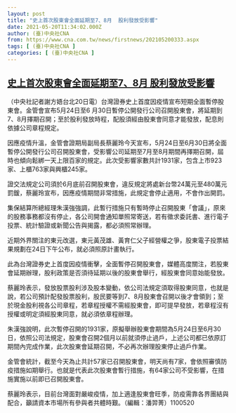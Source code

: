 ```yaml
---
layout: post
title: "史上首次股東會全面延期至7、8月  股利發放受影響"
date: 2021-05-20T11:34:02.000Z
author: (臺)中央社CNA
from: https://www.cna.com.tw/news/firstnews/202105200333.aspx
tags: [ (臺)中央社CNA ]
categories: [ (臺)中央社CNA ]
---
```

<!--1621510442000-->
[史上首次股東會全面延期至7、8月  股利發放受影響](https://www.cna.com.tw/news/firstnews/202105200333.aspx)
------

<div>
<div></div><div class="paragraph"><p>（中央社記者謝方娪台北20日電）台灣證券史上首度因疫情宣布短期全面暫停股東會。金管會宣布5月24日至6 月30日暫停公開發行公司召開股東會，將延期到7、8月擇期召開；至於股利發放時程，配股須經由股東會同意才能發放，配息則依據公司章程規定。</p><p>因應疫情升溫，金管會證期局副局長蔡麗玲今天宣布，5月24日至6月30日將全面暫停公開發行公司召開股東會，受影響公司延期至7月至8月期間再擇期召開，屆時也傾向鬆綁一天上限百家的規定。此次受影響家數共計1931家，包含上市923家、上櫃763家與興櫃245家。</p><p>證交法規定公司須於6月底前召開股東會，違反規定將處新台幣24萬元至480萬元罰鍰，蔡麗玲宣布，因應疫情期間非常措施，此規定會停止適用，不會作出開罰。</p><p>集保結算所總經理朱漢強強調，此暫行措施只有暫時停止召開股東「會議」，原來的股務事務都沒有停止，各公司開會通知單照常寄送，若有徵求委託書、進行電子投票、統計驗證或新聞公告與揭露，都必須照常辦理。</p><p>近期外界關注的東元改選，東元黃茂雄、黃育仁父子經營權之爭，股東電子投票結果規劃在24日下午公布，就必須照原計畫執行。</p><p>此為台灣證券史上首度因疫情衝擊，全面暫停召開股東會，媒體高度關注，若股東會延期辦理，股利政策是否須待延期以後的股東會舉行，經股東會同意始能發放。</p><p>蔡麗玲表示，發放股票股利涉及股本變動，依公司法規定須取得股東同意，也就是說，若公司預計配發股票股利，股民要等到7、8月股東會召開以後才會領到；至於現金股利視各公司章程，若章程授權不需經股東會，即可提早發放，若章程沒有授權或明定須經股東同意，就必須依章程辦理。</p><p>朱漢強說明，此次暫停召開的1931家，原擬舉辦股東會期間為5月24日至6月30日，依照公司法規定，股東會召開2個月以前就須停止過戶，上述公司都已依原訂期間內完成作業，此次股東會延期召開，不必再次辦理股東停止過戶作業。</p><p>金管會統計，截至今天為止共計57家已召開股東會，明天尚有7家，會依照審慎防疫措施如期舉行。也就是代表此次股東會暫行措施，有64家公司不受影響，在措施實施以前即已召開股東會。</p><p>蔡麗玲表示，目前台灣面對嚴峻疫情，加上適逢股東會旺季，防疫需靠各界團結與配合，籲請資本市場所有參與者共體時艱。（編輯：潘羿菁）1100520</p></div>
</div>
